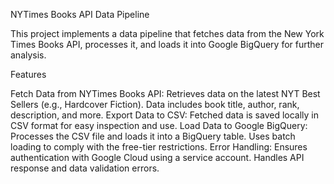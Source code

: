 NYTimes Books API Data Pipeline

This project implements a data pipeline that fetches data from the New York Times Books API, processes it, and loads it into Google BigQuery for further analysis.

Features

Fetch Data from NYTimes Books API:
Retrieves data on the latest NYT Best Sellers (e.g., Hardcover Fiction).
Data includes book title, author, rank, description, and more.
Export Data to CSV:
Fetched data is saved locally in CSV format for easy inspection and use.
Load Data to Google BigQuery:
Processes the CSV file and loads it into a BigQuery table.
Uses batch loading to comply with the free-tier restrictions.
Error Handling:
Ensures authentication with Google Cloud using a service account.
Handles API response and data validation errors.
